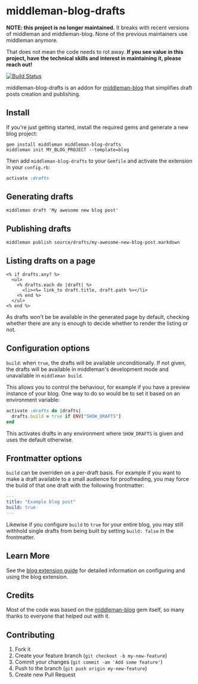 # middleman-blog-drafts

**NOTE: this project is no longer maintained.** It breaks with recent versions
of middleman and middleman-blog. None of the previous maintainers use middleman
anymore.

That does not mean the code needs to rot away. **If you see value in this
project, have the technical skills and interest in maintaining it, please reach
out!**

[![Build Status](https://travis-ci.org/fgrehm/middleman-blog-drafts.png?branch=master)](https://travis-ci.org/fgrehm/middleman-blog-drafts)

middleman-blog-drafts is an addon for [middleman-blog](https://github.com/middleman/middleman-blog)
that simplifies draft posts creation and publishing.

## Install

If you're just getting started, install the required gems and generate a new blog project:

```terminal
gem install middleman middleman-blog-drafts
middleman init MY_BLOG_PROJECT --template=blog
```

Then add `middleman-blog-drafts` to your `Gemfile` and activate the extension in your `config.rb`:

```ruby
activate :drafts
```

## Generating drafts

```terminal
middleman draft 'My awesome new blog post'
```

## Publishing drafts

```terminal
middleman publish source/drafts/my-awesome-new-blog-post.markdown
```

## Listing drafts on a page

```erb
<% if drafts.any? %>
  <ul>
    <% drafts.each do |draft| %>
      <li><%= link_to draft.title, draft.path %></li>
    <% end %>
  </ul>
<% end %>
```

As drafts won't be be available in the generated page by default, checking
whether there are any is enough to decide whether to render the listing or not.

## Configuration options

`build`: when `true`, the drafts will be available unconditionally. If not
given, the drafts will be available in middleman's development mode and
unavailable in `middleman build`.

This allows you to control the behaviour, for example if you have a preview
instance of your blog. One way to do so would be to set it based on an
environment variable:

```ruby
activate :drafts do |drafts|
  drafts.build = true if ENV["SHOW_DRAFTS"]
end
```

This activates drafts in any environment where `SHOW_DRAFTS` is given and uses
the default otherwise.

## Frontmatter options

`build` can be overriden on a per-draft basis. For example if you want to make
a draft available to a small audience for proofreading, you may force the build
of that one draft with the following frontmatter:

```yaml
---
title: "Example blog post"
build: true
---
```

Likewise if you configure `build` to `true` for your entire blog, you may still
withhold single drafts from being built by setting `build: false` in the
frontmatter.

## Learn More

See the [blog extension guide](http://middlemanapp.com/basics/blogging/) for
detailed
information on configuring and using the blog extension.

## Credits

Most of the code was based on the
[middleman-blog](https://github.com/middleman/middleman-blog)
gem itself, so many thanks to everyone that helped out with it.

## Contributing

1. Fork it
2. Create your feature branch (`git checkout -b my-new-feature`)
3. Commit your changes (`git commit -am 'Add some feature'`)
4. Push to the branch (`git push origin my-new-feature`)
5. Create new Pull Request
